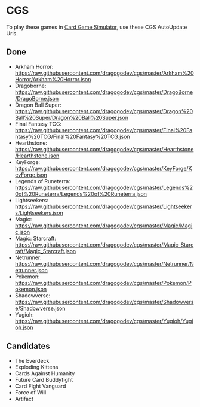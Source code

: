 # CGS

To play these games in [Card Game Simulator](https://www.cardgamesimulator.com), use these CGS AutoUpdate Urls.

## Done
- Arkham Horror: https://raw.githubusercontent.com/dragogodev/cgs/master/Arkham%20Horror/Arkham%20Horror.json
- Dragoborne: https://raw.githubusercontent.com/dragogodev/cgs/master/DragoBorne/DragoBorne.json
- Dragon Ball Super: https://raw.githubusercontent.com/dragogodev/cgs/master/Dragon%20Ball%20Super/Dragon%20Ball%20Super.json
- Final Fantasy TCG: https://raw.githubusercontent.com/dragogodev/cgs/master/Final%20Fantasy%20TCG/Final%20Fantasy%20TCG.json
- Hearthstone: https://raw.githubusercontent.com/dragogodev/cgs/master/Hearthstone/Hearthstone.json
- KeyForge: https://raw.githubusercontent.com/dragogodev/cgs/master/KeyForge/KeyForge.json
- Legends of Runeterra: https://raw.githubusercontent.com/dragogodev/cgs/master/Legends%20of%20Runeterra/Legends%20of%20Runeterra.json
- Lightseekers: https://raw.githubusercontent.com/dragogodev/cgs/master/Lightseekers/Lightseekers.json
- Magic: https://raw.githubusercontent.com/dragogodev/cgs/master/Magic/Magic.json
- Magic: Starcraft: https://raw.githubusercontent.com/dragogodev/cgs/master/Magic_Starcraft/Magic_Starcraft.json
- Netrunner: https://raw.githubusercontent.com/dragogodev/cgs/master/Netrunner/Netrunner.json
- Pokemon: https://raw.githubusercontent.com/dragogodev/cgs/master/Pokemon/Pokemon.json
- Shadowverse: https://raw.githubusercontent.com/dragogodev/cgs/master/Shadowverse/Shadowverse.json
- Yugioh: https://raw.githubusercontent.com/dragogodev/cgs/master/Yugioh/Yugioh.json

## Candidates
- The Everdeck
- Exploding Kittens
- Cards Against Humanity
- Future Card Buddyfight
- Card Fight Vanguard
- Force of Will
- Artifact
